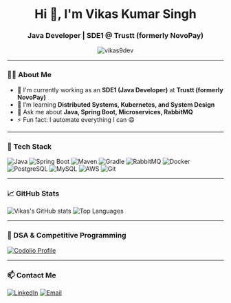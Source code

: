 <!--
**vikas9dev/vikas9dev** is a ✨ _special_ ✨ repository because its `README.md` (this file) appears on your GitHub profile.

Here are some ideas to get you started:

- 🔭 I’m currently working on ...
- 🌱 I’m currently learning ...
- 👯 I’m looking to collaborate on ...
- 🤔 I’m looking for help with ...
- 💬 Ask me about ...
- 📫 How to reach me: ...
- 😄 Pronouns: ...
- ⚡ Fun fact: ...
-->

<h1 align="center">Hi 👋, I'm Vikas Kumar Singh</h1>
<h3 align="center">Java Developer | SDE1 @ Trustt (formerly NovoPay)</h3>

<p align="center">
  <img src="https://komarev.com/ghpvc/?username=vikas9dev&label=Profile%20views&color=0e75b6&style=flat" alt="vikas9dev" />
</p>

---

### 👨‍💻 About Me

- 🔭 I'm currently working as an **SDE1 (Java Developer)** at **Trustt (formerly NovoPay)**
- 🌱 I’m learning **Distributed Systems, Kubernetes, and System Design**
- 💬 Ask me about **Java, Spring Boot, Microservices, RabbitMQ**
- ⚡ Fun fact: I automate everything I can 😄

---

### 🧰 Tech Stack

![Java](https://img.shields.io/badge/Java-ED8B00?style=for-the-badge&logo=java&logoColor=white)
![Spring Boot](https://img.shields.io/badge/Spring%20Boot-6DB33F?style=for-the-badge&logo=spring-boot&logoColor=white)
![Maven](https://img.shields.io/badge/Maven-C71A36?style=for-the-badge&logo=apache-maven&logoColor=white)
![Gradle](https://img.shields.io/badge/Gradle-02303A?style=for-the-badge&logo=gradle&logoColor=white)
![RabbitMQ](https://img.shields.io/badge/RabbitMQ-FF6600?style=for-the-badge&logo=rabbitmq&logoColor=white)
![Docker](https://img.shields.io/badge/Docker-2496ED?style=for-the-badge&logo=docker&logoColor=white)
![PostgreSQL](https://img.shields.io/badge/PostgreSQL-316192?style=for-the-badge&logo=postgresql&logoColor=white)
![MySQL](https://img.shields.io/badge/MySQL-4479A1?style=for-the-badge&logo=mysql&logoColor=white)
![AWS](https://img.shields.io/badge/AWS-232F3E?style=for-the-badge&logo=amazon-aws&logoColor=white)
![Git](https://img.shields.io/badge/Git-F05032?style=for-the-badge&logo=git&logoColor=white)

---

### 📈 GitHub Stats

![Vikas's GitHub stats](https://github-readme-stats.vercel.app/api?username=vikas9dev&show_icons=true&theme=tokyonight)
![Top Languages](https://github-readme-stats.vercel.app/api/top-langs/?username=vikas9dev&layout=compact&theme=tokyonight)

---

### 🚀 DSA & Competitive Programming

[![Codolio Profile](https://img.shields.io/badge/Codolio-Profile-informational?style=for-the-badge&logo=codeforces&logoColor=white&color=blue)](https://codolio.com/profile/vikas9dev)

---

### 📫 Contact Me

[![LinkedIn](https://img.shields.io/badge/LinkedIn-blue?style=for-the-badge&logo=linkedin)](https://www.linkedin.com/in/vikas9dev/)
[![Email](https://img.shields.io/badge/Email-D14836?style=for-the-badge&logo=gmail&logoColor=white)](mailto:vikas9dev@gmail.com)
